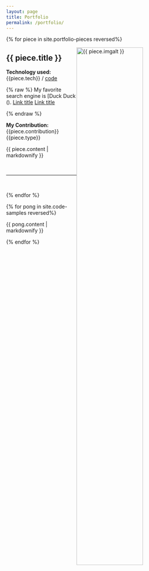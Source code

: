 ```yaml
---
layout: page
title: Portfolio
permalink: /portfolio/
---
```

{% for piece in site.portfolio-pieces reversed%}

  <img src = "{{ piece.img }}" alt = "{{ piece.imgalt }}" class="img-responsive" style="height: 60%; float: right; margin-right: 10px;" />

  <h2>{{ piece.title }} </h2>

  <p><b>Technology used: </b>{{piece.tech}} / <a href= "{{ piece.codeurl }}">code</a></p>
  
  {% raw %}
  My favorite search engine is [Duck Duck ().
  [Link title](site.code-samples.visualizer)
  [Link title](site.code-samples.visualizer.md)

  {% endraw %}

  <p><b>My Contribution: </b>{{piece.contribution}} {{piece.type}}</p>
  <p>{{ piece.content | markdownify }}</p>
  <br/>
  <hr>
  <br/>
  
{% endfor %}

{% for pong in site.code-samples reversed%}
<p>{{ pong.content | markdownify }}</p>
{% endfor %}
